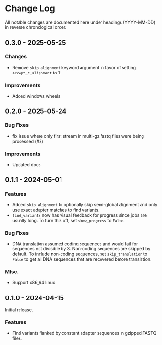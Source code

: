# Change Log

All notable changes are documented here under headings (YYYY-MM-DD) in reverse
chronological order.

## 0.3.0 - 2025-05-25

### Changes

- Remove `skip_alignment` keyword argument in favor of setting `accept_*_alignment`
to 1.

### Improvements

- Added windows wheels

## 0.2.0 - 2025-05-24

### Bug Fixes

- fix issue where only first stream in multi-gz fastq files were being processed
(#3)

### Improvements

- Updated docs

## 0.1.1 - 2024-05-01

### Features

- Added `skip_alignment` to optionally skip semi-global alignment and only
use exact adapter matches to find variants.
- `find_variants` now has visual feedback for progress since jobs are
    usually long. To turn this off, set `show_progress` to `False`.

### Bug Fixes

- DNA translation assumed coding sequences and would fail for sequences not
    divisible by 3. Non-coding sequences are skipped by default.
    To include non-coding sequences, set `skip_translation` to `False` to get
    all DNA sequences that are recovered before translation.

### Misc.

- Support x86_64 linux


## 0.1.0 - 2024-04-15

Initial release.

### Features

- Find variants flanked by constant adapter sequences in gzipped FASTQ files.
